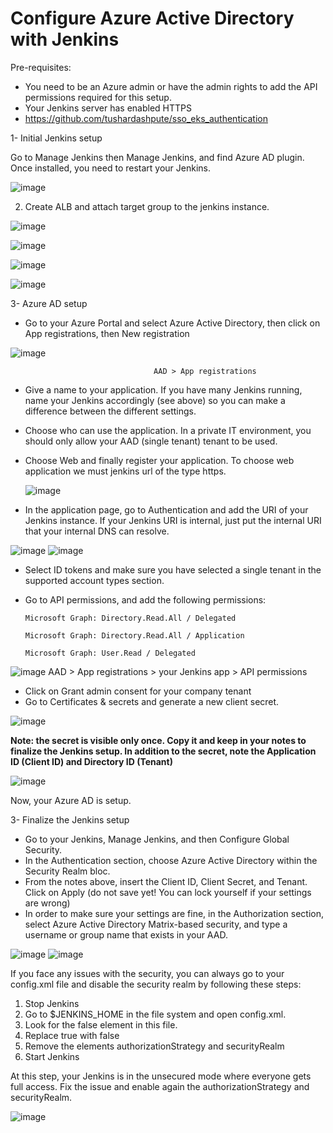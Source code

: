 # Configure Azure Active Directory with Jenkins

Pre-requisites:

- You need to be an Azure admin or have the admin rights to add the API permissions required for this setup.
- Your Jenkins server has enabled HTTPS
- https://github.com/tushardashpute/sso_eks_authentication
  
1- Initial Jenkins setup

Go to Manage Jenkins then Manage Jenkins, and find Azure AD plugin. Once installed, you need to restart your Jenkins.

![image](https://github.com/tushardashpute/Jenkins-sso-setup/assets/74225291/af56a620-8508-4382-8e48-72b265b48e5c)

2. Create ALB and attach target group to the jenkins instance.


![image](https://github.com/tushardashpute/Jenkins-sso-setup/assets/74225291/0b2f5c2f-06fd-49f0-ad02-238a098f1de3)

![image](https://github.com/tushardashpute/Jenkins-sso-setup/assets/74225291/2a2e95e8-6ddd-487b-9f6f-afa8fdc7e6f6)

![image](https://github.com/tushardashpute/Jenkins-sso-setup/assets/74225291/118e0a2a-6418-47cc-88ec-4400ad9d67ff)

![image](https://github.com/tushardashpute/Jenkins-sso-setup/assets/74225291/47cce919-d24a-403f-a79d-861666f09d6f)


3- Azure AD setup

-  Go to your Azure Portal and select Azure Active Directory, then click on App registrations, then New registration

![image](https://github.com/tushardashpute/Jenkins-sso-setup/assets/74225291/12a6f5c0-31ed-4b7f-98ad-70beab3f798c)

                                    AAD > App registrations


- Give a name to your application. If you have many Jenkins running, name your Jenkins accordingly (see above) so you can make a difference between the different settings.
- Choose who can use the application. In a private IT environment, you should only allow your AAD (single tenant) tenant to be used.
- Choose Web and finally register your application. To choose web application we must jenkins url of the type https.

  ![image](https://github.com/tushardashpute/Jenkins-sso-setup/assets/74225291/b9835377-f1d4-499f-9f65-bd9e94f6f968)

- In the application page, go to Authentication and add the URI of your Jenkins instance. If your Jenkins URI is internal, just put the internal URI that your internal DNS can resolve.

![image](https://github.com/tushardashpute/Jenkins-sso-setup/assets/74225291/729c7c4c-9f48-480a-b79b-f3afd0b2a018)
![image](https://github.com/tushardashpute/Jenkins-sso-setup/assets/74225291/f0b40c07-fdcd-445a-963e-72e385261ff1)

- Select ID tokens and make sure you have selected a single tenant in the supported account types section.
- Go to API permissions, and add the following permissions:

      Microsoft Graph: Directory.Read.All / Delegated
      
      Microsoft Graph: Directory.Read.All / Application
      
      Microsoft Graph: User.Read / Delegated

![image](https://github.com/tushardashpute/Jenkins-sso-setup/assets/74225291/5a55e297-b77e-44d6-a7bc-8f3f0d22cc37)
            AAD > App registrations > your Jenkins app > API permissions

- Click on Grant admin consent for your company tenant
- Go to Certificates & secrets and generate a new client secret.

![image](https://github.com/tushardashpute/Jenkins-sso-setup/assets/74225291/6d1abf44-bffe-42cd-bd06-5dbdd3f5be98)

**Note: the secret is visible only once. Copy it and keep in your notes to finalize the Jenkins setup. In addition to the secret, note the Application ID (Client ID) and Directory ID (Tenant)**

![image](https://github.com/tushardashpute/Jenkins-sso-setup/assets/74225291/8cf17e81-7b53-4acd-b1c3-e0833f3d9797)

Now, your Azure AD is setup.

3- Finalize the Jenkins setup

- Go to your Jenkins, Manage Jenkins, and then Configure Global Security.
- In the Authentication section, choose Azure Active Directory within the Security Realm bloc.
- From the notes above, insert the Client ID, Client Secret, and Tenant. Click on Apply (do not save yet! You can lock yourself if your settings are wrong)
- In order to make sure your settings are fine, in the Authorization section, select Azure Active Directory Matrix-based security, and type a username or group name that exists in your AAD.

![image](https://github.com/tushardashpute/Jenkins-sso-setup/assets/74225291/00362e0a-c2da-4f43-a74a-f191ba676436)
![image](https://github.com/tushardashpute/Jenkins-sso-setup/assets/74225291/dfbbf20c-1b61-4bcd-9432-5a7d6abd4d33)

If you face any issues with the security, you can always go to your config.xml file and disable the security realm by following these steps:

1. Stop Jenkins
2. Go to $JENKINS_HOME in the file system and open config.xml.
3. Look for the false element in this file.
4. Replace true with false
5. Remove the elements authorizationStrategy and securityRealm
6. Start Jenkins

At this step, your Jenkins is in the unsecured mode where everyone gets full access. Fix the issue and enable again the authorizationStrategy and securityRealm.

![image](https://github.com/tushardashpute/Jenkins-sso-setup/assets/74225291/7fddbde8-aa6a-4261-aaa6-7da20a866415)
